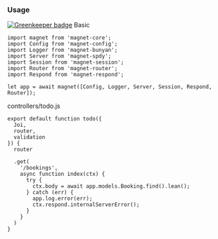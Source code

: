 ### Usage

[![Greenkeeper badge](https://badges.greenkeeper.io/Magnetjs/magnet-respond.svg)](https://greenkeeper.io/)
Basic
```
import magnet from 'magnet-core';
import Config from 'magnet-config';
import Logger from 'magnet-bunyan';
import Server from 'magnet-spdy';
import Session from 'magnet-session';
import Router from 'magnet-router';
import Respond from 'magnet-respond';

let app = await magnet([Config, Logger, Server, Session, Respond, Router]);
```

controllers/todo.js
```
export default function todo({
  Joi,
  router,
  validation
}) {
  router

  .get(
    '/bookings',
    async function index(ctx) {
      try {
        ctx.body = await app.models.Booking.find().lean();
      } catch (err) {
        app.log.error(err);
        ctx.respond.internalServerError();
      }
    }
  )
}
```
